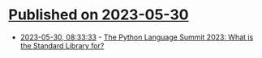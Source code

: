 # [Published on 2023-05-30](index.md)

* [2023-05-30, 08:33:33](https://lobste.rs/s/s76wut/python_language_summit_2023_what_is) - [The Python Language Summit 2023: What is the Standard Library for?](https://pyfound.blogspot.com/2023/05/the-python-language-summit-2023-what-is.html)
